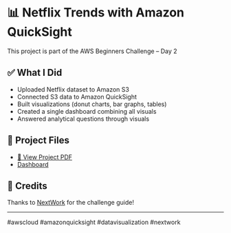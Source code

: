 # 📊 Netflix Trends with Amazon QuickSight

This project is part of the AWS Beginners Challenge – Day 2

## ✅ What I Did

- Uploaded Netflix dataset to Amazon S3
- Connected S3 data to Amazon QuickSight
- Built visualizations (donut charts, bar graphs, tables)
- Created a single dashboard combining all visuals
- Answered analytical questions through visuals

## 📄 Project Files

- [📘 View Project PDF](docs/AWS_QuickSight_Day2.pdf)
- [Dashboard](https://github.com/AslamEl/aws-quicksight-netflix-analysis/blob/main/docs/quicksight-dashboard.png?raw=true)

## 🙌 Credits

Thanks to [NextWork](https://link.nextwork.org/linkedin) for the challenge guide!

---

#awscloud #amazonquicksight #datavisualization #nextwork
